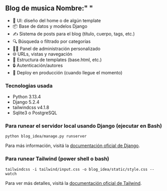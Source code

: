 ## Blog de musica Nombre:" "

- 🎨 UI: diseño del home o de algún template
- 📦 Base de datos y modelos Django
- ✍️ Sistema de posts para el blog (título, cuerpo, tags, etc.)
- 🔍 Búsqueda o filtrado por categorías
- 🧑‍💻 Panel de administración personalizado
- 🌐 URLs, vistas y navegación
- 📄 Estructura de templates (base.html, etc.)
- 🔒 Autenticación/autores
- 📂 Deploy en producción (cuando llegue el momento)

### Tecnologias usada
- Python 3.13.4
- Django 5.2.4
- tailwindcss v4.1.8
- Sqlite3 o PostgreSQL


### Para runear el servidor local usando Django (ejecutar en Bash)

`python blog_idea/manage.py runserver`

Para más información, visitá la [documentación oficial de Django](https://docs.djangoproject.com/en/stable/).

### Para runear Tailwind (power shell o bash)

`tailwindcss -i tailwind/input.css -o blog_idea/static/style.css --watch`


Para ver más detalles, visitá la [documentación oficial de Tailwind](https://tailwindcss.com/docs/installation).




